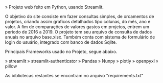 » Projeto web feito em Python, usando Streamlit.

O objetivo do site consiste em fazer consultas simples, de orcamentos de projetos, criando assim graficos detalhados tipo colunas, do mês, ano e valor.
A fim de comparações de valores gastos em projetos, entrem um periodo de 2016 a 2019.
O projeto tem seu arquivo de consulta de dados anuais no arquivo base.xlsx.
Também conta com sistema de formulário de login do usuário, integrado com banco de dados Sqlite.

Principais Frameworks usado no Projeto, segue abaixo.

» streamlit
» streamlit-authenticator
» Pandas
» Nunpy
» plotly
» openpyxl
» pillow

As bibliotecas restantes se encontram no arquivo "requirements.txt"




